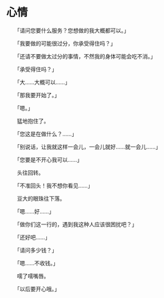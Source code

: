 # 心情

　　「请问您要什么服务？您想做的我大概都可以。」

　　「我要做的可能很过分，你承受得住吗？」

　　「还请不要做太过分的事情，不然我的身体可能会吃不消。」

　　「承受得住吗？」

　　「大……大概可以……」

　　「那我要开始了。」

　　「嗯。」

　　猛地抱住了。

　　「您这是在做什么？……」

　　「别说话，让我就这样一会儿，一会儿就好……就一会儿……」

　　「您要是不开心我可以……」

　　头往回转。

　　「不准回头！我不想你看见……」

　　豆大的眼珠往下落。

　　「嗯……好……」



　　「做你们这一行的，遇到我这种人应该很困扰吧？」

　　「还好吧……」

　　「请问多少钱？」

　　「嗯……不收钱。」

　　嚅了嚅嘴唇。

　　「以后要开心哦。」

